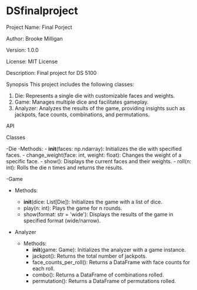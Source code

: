# DSfinalproject
Project Name: Final Porject

Author: Brooke Milligan

Version: 1.0.0

License: MIT License

Description: Final project for DS 5100

 Synopsis
This project includes the following classes:

1. Die: Represents a single die with customizable faces and weights.
2. Game: Manages multiple dice and facilitates gameplay.
3. Analyzer: Analyzes the results of the game, providing insights such as jackpots, face counts, combinations, and permutations.

 API

 Classes

-Die
  -Methods:
    - __init__(faces: np.ndarray): Initializes the die with specified faces.
    - change_weight(face: int, weight: float): Changes the weight of a specific face.
    - show(): Displays the current faces and their weights.
    - roll(n: int): Rolls the die n times and returns the results.

-Game
  - Methods:
    - __init__(dice: List[Die]): Initializes the game with a list of dice.
    - play(n: int): Plays the game for n rounds.
    - show(format: str = 'wide'): Displays the results of the game in specified format (wide/narrow).

- Analyzer
  - Methods:
    - __init__(game: Game): Initializes the analyzer with a game instance.
    - jackpot(): Returns the total number of jackpots.
    - face_counts_per_roll(): Returns a DataFrame with face counts for each roll.
    - combo(): Returns a DataFrame of combinations rolled.
    - permutation(): Returns a DataFrame of permutations rolled.   
